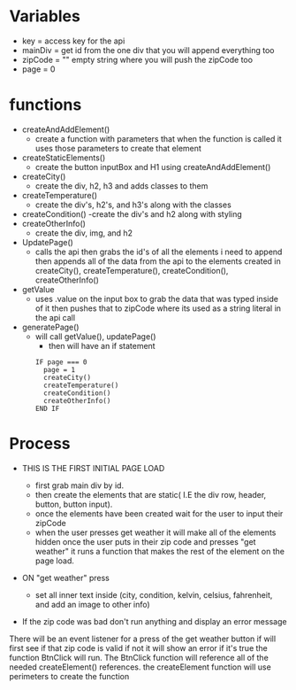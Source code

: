 # Variables
- key = access key for the api
- mainDiv = get id from the one div that you will append everything too
- zipCode = "" empty string where you will push the zipCode too
- page = 0 
# functions
- createAndAddElement()
  - create a function with parameters that when the function is called it uses those parameters to create that element
- createStaticElements()
  - create the button inputBox and H1 using createAndAddElement()
- createCity()
  - create the div, h2, h3 and adds classes to them
- createTemperature()
  - create the div's, h2's, and h3's along with the classes
- createCondition()
  -create the div's and h2 along with styling
- createOtherInfo()
  - create the div, img, and h2
- UpdatePage()
  - calls the api then grabs the id's of all the elements i need to append then appends all of the data from the api to the elements created in createCity(), createTemperature(), createCondition(), createOtherInfo() 
- getValue
  - uses .value on the input box to grab the data that was typed inside of it then pushes that to zipCode where its used as a string literal in the api call 
- generatePage()
  - will call getValue(), updatePage()
    - then will have an if statement
    ~~~
    IF page === 0
      page = 1
      createCity()
      createTemperature()
      createCondition()
      createOtherInfo()
    END IF
    ~~~

# Process
<!-- two ways of doing the element creation. 1. have them all load on page load and all just be hidden and then you reveal them on button click. 2. you make them all be created on the get weather button click. -->
- THIS IS THE FIRST INITIAL PAGE LOAD
  - first grab main div by id. 
  - then create the elements that are static( I.E the div row, header, button, button input).
  - once the elements have been created wait for the user to input their zipCode
  - when the user presses get weather it will make all of the elements hidden
  once the user puts in their zip code and presses "get weather" it runs a function that makes the rest of the element on the page load.
- ON "get weather" press
  - set all inner text inside (city, condition, kelvin, celsius, fahrenheit, and add an image to other info)

- If the zip code was bad don't run anything and display an error message

There will be an event listener for a press of the get weather button
if will first see if that zip code is valid if not it will show an error
if it's true the function BtnClick will run. The BtnClick function will reference all of the needed createElement() references. the createElement function will use perimeters to create the function